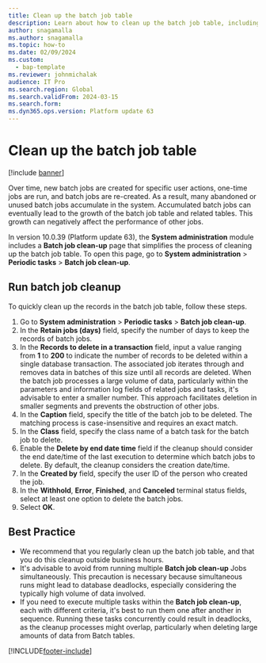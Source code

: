 ```yaml
---
title: Clean up the batch job table
description: Learn about how to clean up the batch job table, including a step-by-step process that details the run batch job cleanup process.
author: snagamalla
ms.author: snagamalla
ms.topic: how-to
ms.date: 02/09/2024
ms.custom: 
  - bap-template
ms.reviewer: johnmichalak
audience: IT Pro
ms.search.region: Global
ms.search.validFrom: 2024-03-15
ms.search.form: 
ms.dyn365.ops.version: Platform update 63
---
```


# Clean up the batch job table

[!include [banner](../includes/banner.md)]

Over time, new batch jobs are created for specific user actions, one-time jobs are run, and batch jobs are re-created. As a result, many abandoned or unused batch jobs accumulate in the system. Accumulated batch jobs can eventually lead to the growth of the batch job table and related tables. This growth can negatively affect the performance of other jobs.

In version 10.0.39 (Platform update 63), the **System administration** module includes a **Batch job clean-up** page that simplifies the process of cleaning up the batch job table. To open this page, go to **System administration** \> **Periodic tasks** \> **Batch job clean-up**.

## Run batch job cleanup

To quickly clean up the records in the batch job table, follow these steps.

1. Go to **System administration** \> **Periodic tasks** \> **Batch job clean-up**.
1. In the **Retain jobs (days)** field, specify the number of days to keep the records of batch jobs.
1. In the **Records to delete in a transaction** field, input a value ranging from **1** to **200** to indicate the number of records to be deleted within a single database transaction. The associated job iterates through and removes data in batches of this size until all records are deleted. When the batch job processes a large volume of data, particularly within the parameters and information log fields of related jobs and tasks, it's advisable to enter a smaller number. This approach facilitates deletion in smaller segments and prevents the obstruction of other jobs.
1. In the **Caption** field, specify the title of the batch job to be deleted. The matching process is case-insensitive and requires an exact match.
1. In the **Class** field, specify the class name of a batch task for the batch job to delete.
1. Enable the **Delete by end date time** field if the cleanup should consider the end date/time of the last execution to determine which batch jobs to delete. By default, the cleanup considers the creation date/time.
1. In the **Created by** field, specify the user ID of the person who created the job.
1. In the **Withhold**, **Error**, **Finished**, and **Canceled** terminal status fields, select at least one option to delete the batch jobs.
1. Select **OK**.

## Best Practice

- We recommend that you regularly clean up the batch job table, and that you do this cleanup outside business hours.
- It's advisable to avoid from running multiple **Batch job clean-up** Jobs simultaneously. This precaution is necessary because simultaneous runs might lead to database deadlocks, especially considering the typically high volume of data involved.
- If you need to execute multiple tasks within the **Batch job clean-up**, each with different criteria, it's best to run them one after another in sequence. Running these tasks concurrently could result in deadlocks, as the cleanup processes might overlap, particularly when deleting large amounts of data from Batch tables.


[!INCLUDE[footer-include](../../../includes/footer-banner.md)]
